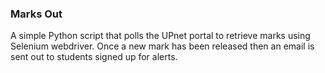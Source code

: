 ### Marks Out

A simple Python script that polls the UPnet portal to retrieve marks using Selenium webdriver.
Once a new mark has been released then an email is sent out to students signed up for alerts.
